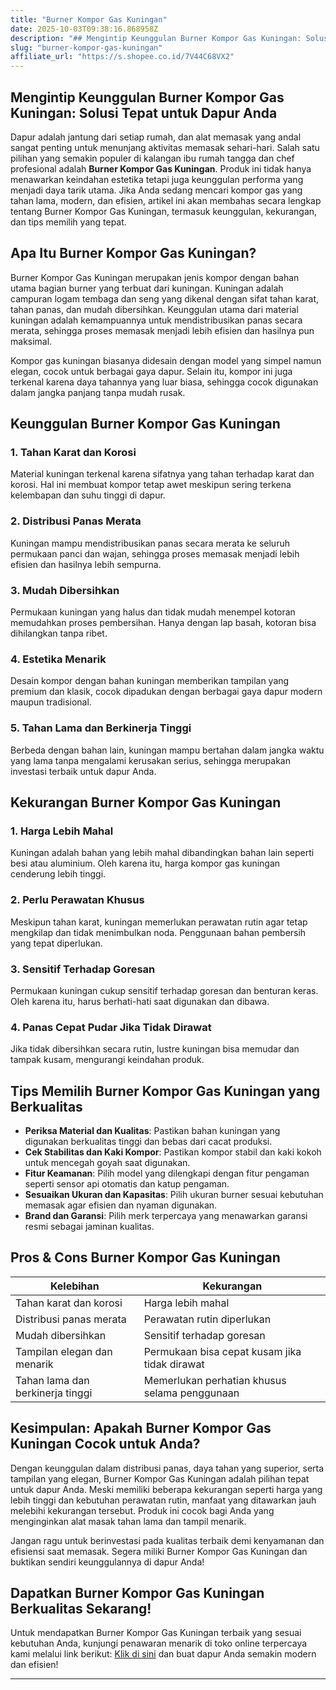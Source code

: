 ```yaml
---
title: "Burner Kompor Gas Kuningan"
date: 2025-10-03T09:38:16.868958Z
description: "## Mengintip Keunggulan Burner Kompor Gas Kuningan: Solusi Tepat untuk Dapur Anda..."
slug: "burner-kompor-gas-kuningan"
affiliate_url: "https://s.shopee.co.id/7V44C68VX2"
---
```

## Mengintip Keunggulan Burner Kompor Gas Kuningan: Solusi Tepat untuk Dapur Anda

Dapur adalah jantung dari setiap rumah, dan alat memasak yang andal sangat penting untuk menunjang aktivitas memasak sehari-hari. Salah satu pilihan yang semakin populer di kalangan ibu rumah tangga dan chef profesional adalah **Burner Kompor Gas Kuningan**. Produk ini tidak hanya menawarkan keindahan estetika tetapi juga keunggulan performa yang menjadi daya tarik utama. Jika Anda sedang mencari kompor gas yang tahan lama, modern, dan efisien, artikel ini akan membahas secara lengkap tentang Burner Kompor Gas Kuningan, termasuk keunggulan, kekurangan, dan tips memilih yang tepat.

## Apa Itu Burner Kompor Gas Kuningan?

Burner Kompor Gas Kuningan merupakan jenis kompor dengan bahan utama bagian burner yang terbuat dari kuningan. Kuningan adalah campuran logam tembaga dan seng yang dikenal dengan sifat tahan karat, tahan panas, dan mudah dibersihkan. Keunggulan utama dari material kuningan adalah kemampuannya untuk mendistribusikan panas secara merata, sehingga proses memasak menjadi lebih efisien dan hasilnya pun maksimal.

Kompor gas kuningan biasanya didesain dengan model yang simpel namun elegan, cocok untuk berbagai gaya dapur. Selain itu, kompor ini juga terkenal karena daya tahannya yang luar biasa, sehingga cocok digunakan dalam jangka panjang tanpa mudah rusak.

## Keunggulan Burner Kompor Gas Kuningan

### 1. Tahan Karat dan Korosi

Material kuningan terkenal karena sifatnya yang tahan terhadap karat dan korosi. Hal ini membuat kompor tetap awet meskipun sering terkena kelembapan dan suhu tinggi di dapur.

### 2. Distribusi Panas Merata

Kuningan mampu mendistribusikan panas secara merata ke seluruh permukaan panci dan wajan, sehingga proses memasak menjadi lebih efisien dan hasilnya lebih sempurna.

### 3. Mudah Dibersihkan

Permukaan kuningan yang halus dan tidak mudah menempel kotoran memudahkan proses pembersihan. Hanya dengan lap basah, kotoran bisa dihilangkan tanpa ribet.

### 4. Estetika Menarik

Desain kompor dengan bahan kuningan memberikan tampilan yang premium dan klasik, cocok dipadukan dengan berbagai gaya dapur modern maupun tradisional.

### 5. Tahan Lama dan Berkinerja Tinggi

Berbeda dengan bahan lain, kuningan mampu bertahan dalam jangka waktu yang lama tanpa mengalami kerusakan serius, sehingga merupakan investasi terbaik untuk dapur Anda.

## Kekurangan Burner Kompor Gas Kuningan

### 1. Harga Lebih Mahal

Kuningan adalah bahan yang lebih mahal dibandingkan bahan lain seperti besi atau aluminium. Oleh karena itu, harga kompor gas kuningan cenderung lebih tinggi.

### 2. Perlu Perawatan Khusus

Meskipun tahan karat, kuningan memerlukan perawatan rutin agar tetap mengkilap dan tidak menimbulkan noda. Penggunaan bahan pembersih yang tepat diperlukan.

### 3. Sensitif Terhadap Goresan

Permukaan kuningan cukup sensitif terhadap goresan dan benturan keras. Oleh karena itu, harus berhati-hati saat digunakan dan dibawa.

### 4. Panas Cepat Pudar Jika Tidak Dirawat

Jika tidak dibersihkan secara rutin, lustre kuningan bisa memudar dan tampak kusam, mengurangi keindahan produk.

## Tips Memilih Burner Kompor Gas Kuningan yang Berkualitas

- **Periksa Material dan Kualitas**: Pastikan bahan kuningan yang digunakan berkualitas tinggi dan bebas dari cacat produksi.
- **Cek Stabilitas dan Kaki Kompor**: Pastikan kompor stabil dan kaki kokoh untuk mencegah goyah saat digunakan.
- **Fitur Keamanan**: Pilih model yang dilengkapi dengan fitur pengaman seperti sensor api otomatis dan katup pengaman.
- **Sesuaikan Ukuran dan Kapasitas**: Pilih ukuran burner sesuai kebutuhan memasak agar efisien dan nyaman digunakan.
- **Brand dan Garansi**: Pilih merk terpercaya yang menawarkan garansi resmi sebagai jaminan kualitas.

## Pros & Cons Burner Kompor Gas Kuningan

| Kelebihan                                | Kekurangan                               |
|------------------------------------------|------------------------------------------|
| Tahan karat dan korosi                | Harga lebih mahal                      |
| Distribusi panas merata               | Perawatan rutin diperlukan             |
| Mudah dibersihkan                     | Sensitif terhadap goresan             |
| Tampilan elegan dan menarik           | Permukaan bisa cepat kusam jika tidak dirawat |
| Tahan lama dan berkinerja tinggi     | Memerlukan perhatian khusus selama penggunaan |

## Kesimpulan: Apakah Burner Kompor Gas Kuningan Cocok untuk Anda?

Dengan keunggulan dalam distribusi panas, daya tahan yang superior, serta tampilan yang elegan, Burner Kompor Gas Kuningan adalah pilihan tepat untuk dapur Anda. Meski memiliki beberapa kekurangan seperti harga yang lebih tinggi dan kebutuhan perawatan rutin, manfaat yang ditawarkan jauh melebihi kekurangan tersebut. Produk ini cocok bagi Anda yang menginginkan alat masak tahan lama dan tampil menarik.

Jangan ragu untuk berinvestasi pada kualitas terbaik demi kenyamanan dan efisiensi saat memasak. Segera miliki Burner Kompor Gas Kuningan dan buktikan sendiri keunggulannya di dapur Anda!

## Dapatkan Burner Kompor Gas Kuningan Berkualitas Sekarang!

Untuk mendapatkan Burner Kompor Gas Kuningan terbaik yang sesuai kebutuhan Anda, kunjungi penawaran menarik di toko online terpercaya kami melalui link berikut: [Klik di sini](https://s.shopee.co.id/7V44C68VX2) dan buat dapur Anda semakin modern dan efisien!

---